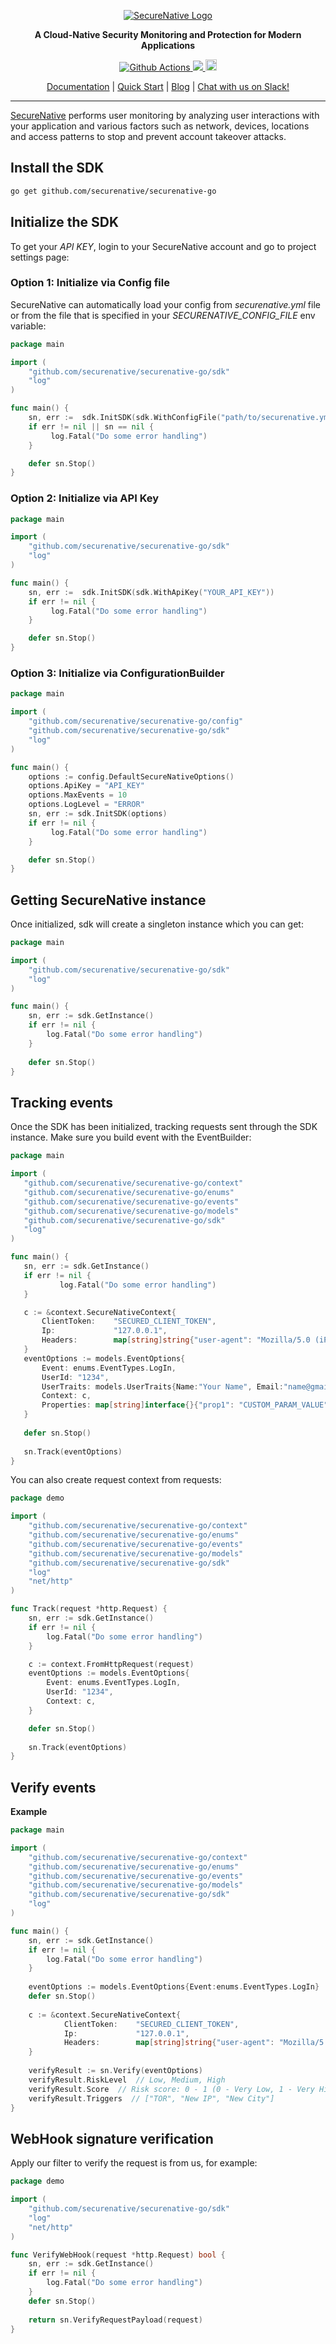 <p align="center">
  <a href="https://www.securenative.com"><img src="https://user-images.githubusercontent.com/45174009/77826512-f023ed80-7120-11ea-80e0-58aacde0a84e.png" alt="SecureNative Logo"/></a>
</p>

<p align="center">
  <b>A Cloud-Native Security Monitoring and Protection for Modern Applications</b>
</p>
<p align="center">
  <a href="https://github.com/securenative/securenative-go">
    <img alt="Github Actions" src="https://github.com/securenative/securenative-go/workflows/CI/badge.svg">
  </a>
  <a href="https://codecov.io/gh/securenative/securenative-go">
    <img src="https://codecov.io/gh/securenative/securenative-go/branch/master/graph/badge.svg" />
  </a>
  <a href="https://badge.fury.io/go/github.com%2Fsecurenative%2Fsecurenative-go"><img src="https://badge.fury.io/go/github.com%2Fsecurenative%2Fsecurenative-go.svg" alt="Go project version" height="18"></a>
</p>
<p align="center">
  <a href="https://docs.securenative.com">Documentation</a> |
  <a href="https://docs.securenative.com/quick-start">Quick Start</a> |
  <a href="https://blog.securenative.com">Blog</a> |
  <a href="">Chat with us on Slack!</a>
</p>
<hr/>


[SecureNative](https://www.securenative.com/) performs user monitoring by analyzing user interactions with your application and various factors such as network, devices, locations and access patterns to stop and prevent account takeover attacks.


## Install the SDK
```bash
go get github.com/securenative/securenative-go
```

## Initialize the SDK

To get your *API KEY*, login to your SecureNative account and go to project settings page:

### Option 1: Initialize via Config file
SecureNative can automatically load your config from *securenative.yml* file or from the file that is specified in your *SECURENATIVE_CONFIG_FILE* env variable:

```go
package main

import (
    "github.com/securenative/securenative-go/sdk"
    "log"
)

func main() {
    sn, err :=  sdk.InitSDK(sdk.WithConfigFile("path/to/securenative.yml"))
    if err != nil || sn == nil {
         log.Fatal("Do some error handling")
    }

    defer sn.Stop()
}
```
### Option 2: Initialize via API Key

```go
package main

import (
    "github.com/securenative/securenative-go/sdk"
    "log"
)

func main() {
    sn, err :=  sdk.InitSDK(sdk.WithApiKey("YOUR_API_KEY"))
    if err != nil {
         log.Fatal("Do some error handling")
    }

    defer sn.Stop()
}
```

### Option 3: Initialize via ConfigurationBuilder
```go
package main

import (
    "github.com/securenative/securenative-go/config"
    "github.com/securenative/securenative-go/sdk"
    "log"
)

func main() {
    options := config.DefaultSecureNativeOptions()
    options.ApiKey = "API_KEY"
    options.MaxEvents = 10
    options.LogLevel = "ERROR"
    sn, err := sdk.InitSDK(options)
    if err != nil {
         log.Fatal("Do some error handling")
    }

    defer sn.Stop()
}
```

## Getting SecureNative instance
Once initialized, sdk will create a singleton instance which you can get: 
```go
package main

import (
    "github.com/securenative/securenative-go/sdk"
    "log"
)

func main() {
    sn, err := sdk.GetInstance()
    if err != nil {
        log.Fatal("Do some error handling")
    }
    
    defer sn.Stop()
}
```

## Tracking events

Once the SDK has been initialized, tracking requests sent through the SDK
instance. Make sure you build event with the EventBuilder:

 ```go
package main

import (
    "github.com/securenative/securenative-go/context"
    "github.com/securenative/securenative-go/enums"
    "github.com/securenative/securenative-go/events"
    "github.com/securenative/securenative-go/models"
    "github.com/securenative/securenative-go/sdk"
    "log"
)

func main() {
    sn, err := sdk.GetInstance()
    if err != nil {
            log.Fatal("Do some error handling")
    }

    c := &context.SecureNativeContext{
        ClientToken:    "SECURED_CLIENT_TOKEN",
        Ip:             "127.0.0.1",
        Headers:        map[string]string{"user-agent": "Mozilla/5.0 (iPad; U; CPU OS 3_2_1 like Mac OS X; en-us) AppleWebKit/531.21.10 (KHTML, like Gecko) Mobile/7B405"},
    }
    eventOptions := models.EventOptions{
        Event: enums.EventTypes.LogIn,
        UserId: "1234",
        UserTraits: models.UserTraits{Name:"Your Name", Email:"name@gmail.com", Phone: "+1234567890"},
        Context: c,
        Properties: map[string]interface{}{"prop1": "CUSTOM_PARAM_VALUE", "prop2": "true", "prop3": "3"},    
    }
    
    defer sn.Stop()
    
    sn.Track(eventOptions)
}
 ```

You can also create request context from requests:

```go
package demo

import (
    "github.com/securenative/securenative-go/context"
    "github.com/securenative/securenative-go/enums"
    "github.com/securenative/securenative-go/events"
    "github.com/securenative/securenative-go/models"
    "github.com/securenative/securenative-go/sdk"
    "log"
    "net/http"
)

func Track(request *http.Request) {
    sn, err := sdk.GetInstance()
    if err != nil {
        log.Fatal("Do some error handling")
    }

    c := context.FromHttpRequest(request)
    eventOptions := models.EventOptions{
        Event: enums.EventTypes.LogIn,
        UserId: "1234",
        Context: c,
    }

    defer sn.Stop()
      
    sn.Track(eventOptions)
}
```

## Verify events

**Example**

```go
package main

import (
    "github.com/securenative/securenative-go/context"
    "github.com/securenative/securenative-go/enums"
    "github.com/securenative/securenative-go/events"
    "github.com/securenative/securenative-go/models"
    "github.com/securenative/securenative-go/sdk"
    "log"
)

func main() {
    sn, err := sdk.GetInstance()
    if err != nil {
        log.Fatal("Do some error handling")
    }
    
    eventOptions := models.EventOptions{Event:enums.EventTypes.LogIn}
    defer sn.Stop()
    
    c := &context.SecureNativeContext{
            ClientToken:    "SECURED_CLIENT_TOKEN",
            Ip:             "127.0.0.1",
            Headers:        map[string]string{"user-agent": "Mozilla/5.0 (iPad; U; CPU OS 3_2_1 like Mac OS X; en-us) AppleWebKit/531.21.10 (KHTML, like Gecko) Mobile/7B405"},
    }
        
    verifyResult := sn.Verify(eventOptions)
    verifyResult.RiskLevel  // Low, Medium, High
    verifyResult.Score  // Risk score: 0 - 1 (0 - Very Low, 1 - Very High)
    verifyResult.Triggers  // ["TOR", "New IP", "New City"]
}
```

## WebHook signature verification

Apply our filter to verify the request is from us, for example:

```go
package demo

import (
    "github.com/securenative/securenative-go/sdk"
    "log"
    "net/http"
)

func VerifyWebHook(request *http.Request) bool {
    sn, err := sdk.GetInstance()
    if err != nil {
        log.Fatal("Do some error handling")
    }
    defer sn.Stop()
    
    return sn.VerifyRequestPayload(request)
}
 ```
    
